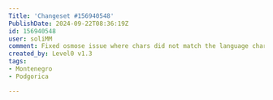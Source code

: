 ```yaml
---
Title: 'Changeset #156940548'
PublishDate: 2024-09-22T08:36:19Z
id: 156940548
user: soliMM
comment: Fixed osmose issue where chars did not match the language charset
created_by: Level0 v1.3
tags:
- Montenegro
- Podgorica

---
```

